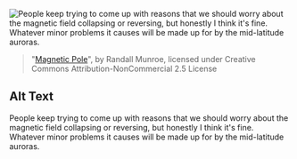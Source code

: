 ![People keep trying to come up with reasons that we should worry about the magnetic field collapsing or reversing, but honestly I think it's fine. Whatever minor problems it causes will be made up for by the mid-latitude auroras.](https://imgs.xkcd.com/comics/magnetic_pole.png)
> "[Magnetic Pole](https://xkcd.com/2098/)", by Randall Munroe, licensed under Creative Commons Attribution-NonCommercial 2.5 License

## Alt Text
People keep trying to come up with reasons that we should worry about the magnetic field collapsing or reversing, but honestly I think it's fine. Whatever minor problems it causes will be made up for by the mid-latitude auroras.
